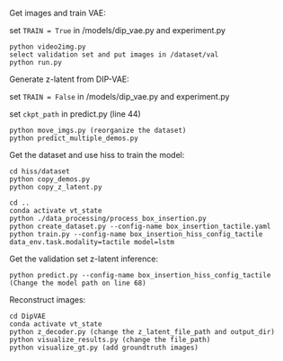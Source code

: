 

Get images and train VAE:

set `TRAIN = True` in /models/dip_vae.py and experiment.py

```
python video2img.py
select validation set and put images in /dataset/val
python run.py
```



Generate z-latent from DIP-VAE:

set `TRAIN = False` in /models/dip_vae.py and experiment.py

set `ckpt_path` in predict.py (line 44)

```
python move_imgs.py (reorganize the dataset)
python predict_multiple_demos.py
```



Get the dataset and use hiss to train the model:

```
cd hiss/dataset
python copy_demos.py
python copy_z_latent.py

cd ..
conda activate vt_state
python ./data_processing/process_box_insertion.py
python create_dataset.py --config-name box_insertion_tactile.yaml
python train.py --config-name box_insertion_hiss_config_tactile data_env.task.modality=tactile model=lstm
```



Get the validation set z-latent inference:

```
python predict.py --config-name box_insertion_hiss_config_tactile  (Change the model path on line 68)

```



Reconstruct images:

```
cd DipVAE
conda activate vt_state
python z_decoder.py (change the z_latent_file_path and output_dir)
python visualize_results.py (change the file_path)
python visualize_gt.py (add groundtruth images)
```